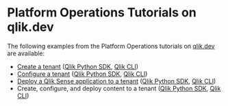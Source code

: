 # Platform Operations Tutorials on qlik.dev

The following examples from the Platform Operations tutorials on [qlik.dev](https://qlik.dev/tutorials#platform-operations) are available:

* [Create a tenant](https://qlik.dev/tutorials/create-a-tenant) ([Qlik Python SDK](./sdk-python), [Qlik CLI](./cli-bash))
* [Configure a tenant](https://qlik.dev/tutorials/configure-a-tenant) ([Qlik Python SDK](./sdk-python), [Qlik CLI](./cli-bash))
* [Deploy a Qlik Sense application to a tenant](https://qlik.dev/tutorials/deploy-a-qlik-sense-application-to-a-tenant) ([Qlik Python SDK](./sdk-python), [Qlik CLI](./cli-bash))
* Create, configure, and deploy content to a tenant ([Qlik Python SDK](./sdk-python), [Qlik CLI](./cli-bash))
